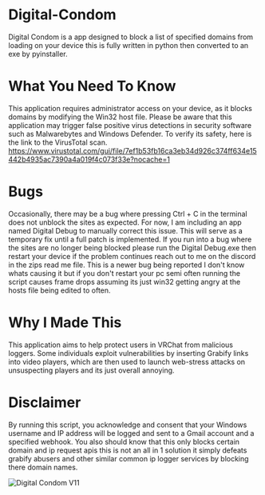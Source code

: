 # Digital-Condom
Digital Condom is a app designed to block a list of specified domains from loading on your device this is fully written in python then converted to an exe by pyinstaller.

# What You Need To Know 
This application requires administrator access on your device, as it blocks domains by modifying the Win32 host file. Please be aware that this application may trigger false positive virus detections in security software such as Malwarebytes and Windows Defender. To verify its safety, here is the link to the VirusTotal scan. 
 https://www.virustotal.com/gui/file/7ef1b53fb16ca3eb34d926c374ff634e15442b4935ac7390a4a019f4c073f33e?nocache=1

# Bugs
Occasionally, there may be a bug where pressing Ctrl + C in the terminal does not unblock the sites as expected. For now, I am including an app named Digital Debug to manually correct this issue. This will serve as a temporary fix until a full patch is implemented. If you run into a bug where the sites are no longer being blocked please run the Digital Debug.exe then restart your device if the problem continues reach out to me on the discord in the zips read me file. This is a newer bug being reported I don't know whats causing it but if you don't restart your pc semi often running the script causes frame drops assuming its just win32 getting angry at the hosts file being edited to often.

# Why I Made This
This application aims to help protect users in VRChat from malicious loggers. Some individuals exploit vulnerabilities by inserting Grabify links into video players, which are then used to launch web-stress attacks on unsuspecting players and its just overall annoying.


# Disclaimer
By running this script, you acknowledge and consent that your Windows username and IP address will be logged and sent to a Gmail account and a specified webhook. You also should know that this only blocks certain domain and ip request apis this is not an all in 1 solution it simply defeats grabify abusers and other similar common ip logger services by blocking there domain names.




![Digital Condom V11](https://github.com/user-attachments/assets/fb9ab5b8-4e48-486d-a032-ab9bb0f1782b)
